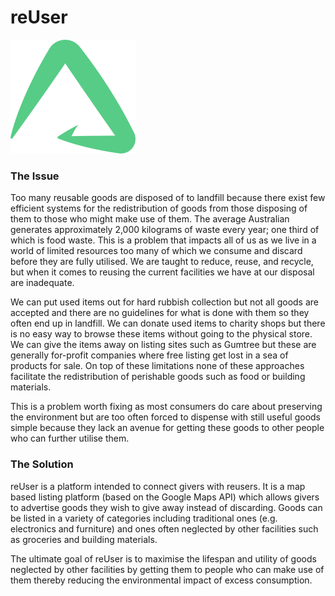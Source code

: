 # reUser

![reUser logo](public/images/others/reuser-logo-green-small.png)

### The Issue

Too many reusable goods are disposed of to landfill because there exist few efficient systems for the redistribution of goods from those disposing of them to those who might make use of them. The average Australian generates approximately 2,000 kilograms of waste every year; one third of which is food waste. This is a problem that impacts all of us as we live in a world of limited resources too many of which we consume and discard before they are fully utilised. We are taught to reduce, reuse, and recycle, but when it comes to reusing the current facilities we have at our disposal are inadequate.

We can put used items out for hard rubbish collection but not all goods are accepted and there are no guidelines for what is done with them so they often end up in landfill. We can donate used items to charity shops but there is no easy way to browse these items without going to the physical store. We can give the items away on listing sites such as Gumtree but these are generally for-profit companies where free listing get lost in a sea of products for sale. On top of these limitations none of these approaches facilitate the redistribution of perishable goods such as food or building materials.

This is a problem worth fixing as most consumers do care about preserving the environment but are too often forced to dispense with still useful goods simple because they lack an avenue for getting these goods to other people who can further utilise them.


### The Solution

reUser is a platform intended to connect givers with reusers. It is a map based listing platform (based on the Google Maps API) which allows givers to advertise goods they wish to give away instead of discarding. Goods can be listed in a variety of categories including traditional ones (e.g. electronics and furniture) and ones often neglected by other facilities such as groceries and building materials.

The ultimate goal of reUser is to maximise the lifespan and utility of goods neglected by other facilities by getting them to people who can make use of them thereby reducing the environmental impact of excess consumption.
